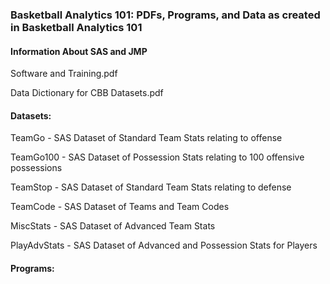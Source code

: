 ### Basketball Analytics 101: PDFs, Programs, and Data as created in Basketball Analytics 101

#### Information About SAS and JMP

Software and Training.pdf

Data Dictionary for CBB Datasets.pdf

#### Datasets:

TeamGo - SAS Dataset of Standard Team Stats relating to offense

TeamGo100 - SAS Dataset of Possession Stats relating to 100 offensive possessions

TeamStop - SAS Dataset of Standard Team Stats relating to defense

TeamCode - SAS Dataset of Teams and Team Codes

MiscStats - SAS Dataset of Advanced Team Stats

PlayAdvStats - SAS Dataset of Advanced and Possession Stats for Players

#### Programs:
